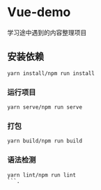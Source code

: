 # Vue-demo

学习途中遇到的内容整理项目

## 安装依赖
```
yarn install/npm run install
```

### 运行项目
```
yarn serve/npm run serve
```

### 打包
```
yarn build/npm run build
```

### 语法检测
```
yarn lint/npm run lint
```.
